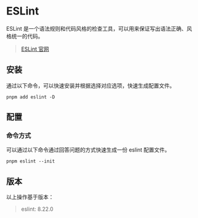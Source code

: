 # ESLint

ESLint 是一个语法规则和代码风格的检查工具，可以用来保证写出语法正确、风格统一的代码。

> [ESLint 官网](https://eslint.org/)

## 安装

通过以下命令，可以快速安装并根据选择对应选项，快速生成配置文件。

```shell
pnpm add eslint -D
```

## 配置

### 命令方式

可以通过以下命令通过回答问题的方式快速生成一份 eslint 配置文件。

```shell
pnpm eslint --init
```

## 版本

以上操作基于版本：

> eslint: 8.22.0
